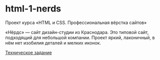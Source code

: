 # html-1-nerds

Проект курса  «HTML и CSS. Профессиональная вёрстка сайтов»

«Нёрдс» — сайт дизайн-студии из Краснодара. Это типовой сайт, подходящий для небольшой компании. Проект яркий, лаконичный, в нём нет изобилия деталей и мелких иконок. 
>
<a href="https://up.htmlacademy.ru/profession/frontender-lite/1/lite-htmlcss/1/project/nerds#specification">Техническое задание</a>
